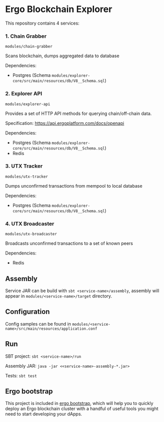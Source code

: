 # Ergo Blockchain Explorer

This repository contains 4 services:

### 1. Chain Grabber

`modules/chain-grabber`

Scans blockchain, dumps aggregated data to database

Dependencies:
- Postgres (Schema `modules/explorer-core/src/main/resources/db/V8__Schema.sql`)

### 2. Explorer API

`modules/explorer-api`

Provides a set of HTTP API methods for querying chain/off-chain data.

Specification: https://api.ergoplatform.com/docs/openapi

Dependencies:
- Postgres (Schema `modules/explorer-core/src/main/resources/db/V8__Schema.sql`)
- Redis

### 3. UTX Tracker

`modules/utx-tracker`

Dumps unconfirmed transactions from mempool to local database

Dependencies:
- Postgres (Schema `modules/explorer-core/src/main/resources/db/V8__Schema.sql`)

### 4. UTX Broadcaster

`modules/utx-broadcaster`

Broadcasts unconfirmed transactions to a set of known peers

Dependencies:
- Redis

## Assembly

Service JAR can be build with `sbt <service-name>/assembly`, assembly will appear in `modules/<service-name>/target` directory.

## Configuration

Config samples can be found in `modules/<service-name>/src/main/resources/application.conf`

## Run

SBT project:
`sbt <service-name>/run`

Assembly JAR:
`java -jar <<service-name>-assembly-*.jar>`

Tests:
`sbt test`

## Ergo bootstrap

This project is included in [ergo bootstrap](https://github.com/ergoplatform/ergo-bootstrap), which will help you to quickly deploy an Ergo blockchain cluster with a handful of useful tools you might need to start developing your dApps.
